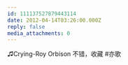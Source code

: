 ```yaml
---
id: 111137527879443114
date: 2012-04-14T03:26:00.000Z
reply: false
media_attachments: 0
---
```


♫Crying-Roy Orbison 不错，收藏 #亦歌 ​​​​

